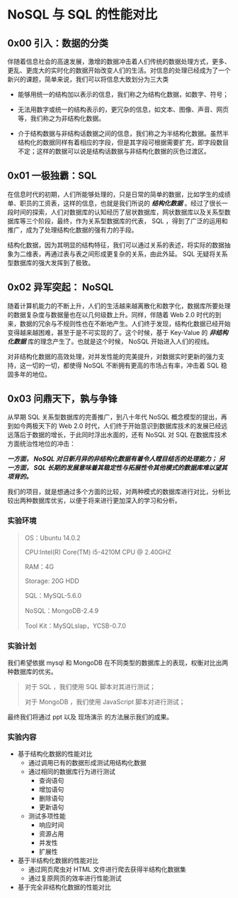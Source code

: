 NoSQL 与 SQL 的性能对比
=====================

## 0x00	引入：数据的分类

伴随着信息社会的高速发展，激增的数据冲击着人们传统的数据处理方式，更多、更乱、更庞大的实时化的数据开始改变人们的生活。对信息的处理已经成为了一个新兴的课题，简单来说，我们可以将信息大致划分为三大类

+ 能够用统一的结构加以表示的信息，我们称之为结构化数据，如数字、符号；

+ 无法用数字或统一的结构表示的，更冗杂的信息，如文本、图像、声音、网页等，我们称之为非结构化数据。

+ 介于结构数据与非结构话数据之间的信息，我们称之为半结构化数据。虽然半结构化的数据同样有着相应的字段，但是其字段可根据需要扩充，即字段数目不定；这样的数据可以说是结构话数据与非结构化数据的灰色过渡区。

## 0x01		一极独霸：SQL

在信息时代的初期，人们所能够处理的，只是日常的简单的数据，比如学生的成绩单、职员的工资表，这样的信息，也就是我们所说的 ___结构化数据___ 。经过了很长一段时间的探索，人们对数据库的认知经历了层状数据库，网状数据库以及关系型数据库等三个阶段，最终，作为关系型数据库的代表， SQL ，得到了广泛的运用和推广，成为了处理结构化数据的强有力的手段。

结构化数据，因为其明显的结构特征，我们可以通过关系的表述，将实际的数据抽象为二维表，再通过表与表之间形成更复杂的关系，由此外延。 SQL 无疑将关系型数据库的强大发挥到了极致。

## 0x02	 异军突起： NoSQL

随着计算机能力的不断上升，人们的生活越来越离散化和数字化，数据库所要处理的数据复杂度与数据量也在以几何级数上升。同样，伴随着 Web 2.0 时代的到来，数据的冗余与不规则性也在不断地产生。人们终于发现，结构化数据已经开始变得越来越困难，甚至于是不可实现的了。这个时候，基于 Key-Value 的 ___非结构化数据___ 库的理念产生了。也就是这个时候， NoSQL 开始进入人们的视线。

对非结构化数据的高效处理，对并发性能的完美提升，对数据实时更新的强力支持，这一切的一切，都使得 NoSQL 不断拥有更高的市场占有率，冲击着 SQL 稳固多年的地位。

## 0x03 	问鼎天下，孰与争锋

从早期 SQL 关系型数据库的完善推广，到八十年代 NoSQL 概念模型的提出，再到如今两极天下的 Web 2.0 时代，人们终于开始意识到数据库技术的发展已经远远落后于数据的增长，于此同时浮出水面的，还有 NoSQL 对 SQL 在数据库技术方面统治性地位的冲击：

___一方面， NoSQL 对日新月异的非结构化数据有着令人瞠目结舌的处理能力； 另一方面， SQL 长期的发展意味着其稳定性与拓展性令其他模式的数据库难以望其项背的。___

我们的项目，就是想通过多个方面的比较，对两种模式的数据库进行对比，分析比较出两种数据库优劣，以便于将来进行更加深入的学习和分析。

### 实验环境

> OS：Ubuntu 14.0.2
>
> CPU:Intel(R) Core(TM) i5-4210M CPU @ 2.40GHZ
>
> RAM：4G
>
> Storage: 20G HDD
>
> SQL：MySQL-5.6.0
>
> NoSQL：MongoDB-2.4.9
>
> Tool Kit：MySQLslap，YCSB-0.7.0

### 实验计划

我们希望依据 mysql 和 MongoDB 在不同类型的数据库上的表现，权衡对比出两种数据库的优劣。

> 对于 SQL ，我们使用 SQL 脚本对其进行测试；
>
> 对于 MongoDB ，我们使用 JavaScript 脚本对进行测试；

最终我们将通过 ppt 以及 现场演示 的方法展示我们的成果。

### 实验内容

+ 基于结构化数据的性能对比
	+ 通过调用已有的数据形成测试用结构化数据
	+ 通过相同的数据库行为进行测试
		+ 查询语句
		+ 增加语句
		+ 删除语句
		+ 更新语句
	+ 测试多项性能
		+ 响应时间
		+ 资源占用
		+ 并发性
		+ 扩展性
+ 基于半结构化数据的性能对比
	+ 通过网页爬虫对 HTML 文件进行爬去获得半结构化数据集
	+ 通过复原网页的效率进行性能测试
+ 基于完全非结构化数据的性能对比
